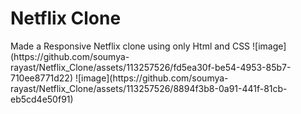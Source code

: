 <h1>Netflix Clone</h1>
Made a Responsive Netflix clone using only Html and CSS
![image](https://github.com/soumya-rayast/Netflix_Clone/assets/113257526/fd5ea30f-be54-4953-85b7-710ee8771d22)
![image](https://github.com/soumya-rayast/Netflix_Clone/assets/113257526/8894f3b8-0a91-441f-81cb-eb5cd4e50f91)



